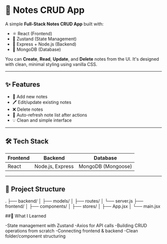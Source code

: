 # 📝 Notes CRUD App

A simple **Full-Stack Notes CRUD App** built with:

- ⚛️ React (Frontend)
- 🧠 Zustand (State Management)
- 🚀 Express + Node.js (Backend)
- 🍃 MongoDB (Database)

You can **Create**, **Read**, **Update**, and **Delete** notes from the UI. It's designed with clean, minimal styling using vanilla CSS.

---

## ✨ Features

- 📝 Add new notes
- 🖊️ Edit/update existing notes
- ❌ Delete notes
- 🔄 Auto-refresh note list after actions
- 💡 Clean and simple interface

---

## 🛠️ Tech Stack

| Frontend | Backend        | Database |
|----------|----------------|----------|
| React    | Node.js, Express | MongoDB (Mongoose) |

---

## 📁 Project Structure

.
├── backend/
│   ├── models/
│   ├── routes/
│   └── server.js
├── frontend/
│   ├── components/
│   ├── stores/
│   ├── App.jsx
│   └── main.jsx


##🧠 What I Learned

-State management with Zustand
-Axios for API calls
-Building CRUD operations from scratch
-Connecting frontend & backend
-Clean folder/component structuring
